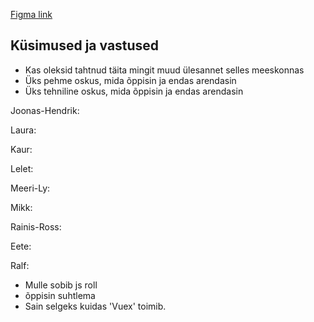 [Figma link](https://www.figma.com/file/h82x1EzSc81Hk6LskoKLz2/Tunniplaan-wireframe-(Copy)?node-id=6%3A18)

## Küsimused ja vastused 

* Kas oleksid tahtnud täita mingit muud ülesannet selles meeskonnas
* Üks pehme oskus, mida õppisin ja endas arendasin
* Üks tehniline oskus, mida õppisin ja endas arendasin


Joonas-Hendrik:

Laura: 

Kaur:

Lelet:

Meeri-Ly:

Mikk:

Rainis-Ross:

Eete:

Ralf:
* Mulle sobib js roll
* õppisin suhtlema
* Sain selgeks kuidas 'Vuex' toimib.
